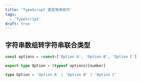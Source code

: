```yaml
---
title: 'TypeScript 类型常用技巧'
tags:
  - 'TypeScript'
draft: true
---
```


## 字符串数组转字符串联合类型

```typescript
const options = <const>['Option A', 'Option B', 'Option C']

export type Option = (typeof options)[number]
```

```typescript
type Option = 'Option A' | 'Option B' | 'Option C'
```
